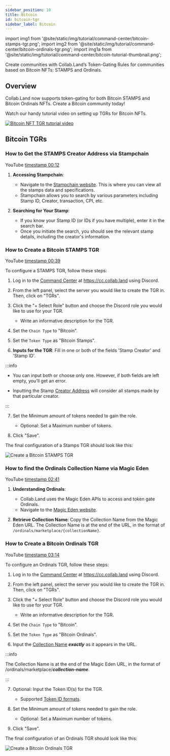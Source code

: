 ```yaml
---
sidebar_position: 10
title: Bitcoin
id: bitcoin-tgr
sidebar_label: Bitcoin
---
```


import img1 from '@site/static/img/tutorial/command-center/bitcoin-stamps-tgr.png';
import img2 from '@site/static/img/tutorial/command-center/bitcoin-ordinals-tgr.png';
import img1a from '@site/static/img/tutorial/command-center/bitcoin-tutorial-thumbnail.png';

Create communities with Collab.Land’s Token-Gating Rules for communities based on Bitcoin NFTs: STAMPS and Ordinals.

## Overview

Collab.Land now supports token-gating for both Bitcoin STAMPS and Bitcoin Ordinals NFTs. Create a Bitcoin community today!

Watch our handy tutorial video on setting up TGRs for Bitcoin NFTs.

<div class="text--center">
   <a href="https://www.youtube.com/watch?v=Cfy2aZvkXoQ&list=PLQbEq7a9kYPlvjfdJp3msChLJ7kFufyI2&index=12" target="_blank">
      <img src={img1a} title="Bitcoin NFT TGR tutorial video" alt="Bitcoin NFT TGR tutorial video" />
   </a>
</div>

## Bitcoin TGRs

### How to Get the STAMPS Creator Address via Stampchain

YouTube [timestamp 00:12](https://www.youtube.com/watch?v=Cfy2aZvkXoQ&list=PLQbEq7a9kYPlvjfdJp3msChLJ7kFufyI2&index=15&t=12s)
1. **Accessing Stampchain**:
   - Navigate to the [Stampchain website](https://stampchain.io/). This is where you can view all the stamps data and specifications.
   - Stampchain allows you to search by various parameters including Stamp ID, Creator, transaction, CPI, etc.

2. **Searching for Your Stamp**:
   - If you know your Stamp ID (or IDs if you have multiple), enter it in the search bar.
   - Once you initiate the search, you should see the relevant stamp details, including the creator's information.

### How to Create a Bitcoin STAMPS TGR

YouTube [timestamp 00:39](https://www.youtube.com/watch?v=Cfy2aZvkXoQ&list=PLQbEq7a9kYPlvjfdJp3msChLJ7kFufyI2&index=15&t=39s)

To configure a STAMPS TGR, follow these steps:

1. Log in to the [Command Center](../../key-features/command-center) at https://cc.collab.land using Discord.

2. From the left panel, select the server you would like to create the TGR in. Then, click on "TGRs".

3. Click the "+ Select Role" button and choose the Discord role you would like to use for your TGR.
   - Write an informative description for the TGR.

4. Set the `Chain Type` to "Bitcoin".

5. Set the `Token Type` as "Bitcoin Stamps".

6. **Inputs for the TGR**: Fill in one or both of the fields 'Stamp Creator' and 'Stamp ID'.

:::info

   - You can input both or choose only one. However, if both fields are left empty, you'll get an error.

   - Inputting the Stamp [Creator Address](#how-to-get-the-stamps-creator-address-via-stampchain) will consider all stamps made by that particular creator.

:::

7. Set the Minimum amount of tokens needed to gain the role.
   - Optional: Set a Maximum number of tokens.

8. Click "Save".

The final configuration of a Stamps TGR should look like this:

<div class="text--center">
   <img src={img1} alt="Create a Bitcoin STAMPS TGR" />
</div>

### How to find the Ordinals Collection Name via Magic Eden

YouTube [timestamp 02:41](https://www.youtube.com/watch?v=Cfy2aZvkXoQ&list=PLQbEq7a9kYPlvjfdJp3msChLJ7kFufyI2&index=15&t=161s)
1. **Understanding Ordinals**:
   - Collab.Land uses the Magic Eden APIs to access and token gate Ordinals.
   - Navigate to the [Magic Eden website](https://magiceden.io/ordinals).

2. **Retrieve Collection Name**: Copy the Collection Name from the Magic Eden URL. The Collection Name is at the end of the URL, in the format of `/ordinals/marketplace/{collectionName}`.

### How to Create a Bitcoin Ordinals TGR

YouTube [timestamp 03:14](https://www.youtube.com/watch?v=Cfy2aZvkXoQ&list=PLQbEq7a9kYPlvjfdJp3msChLJ7kFufyI2&index=15&t=194s)

To configure an Ordinals TGR, follow these steps:

1. Log in to the [Command Center](../../key-features/command-center) at https://cc.collab.land using Discord.

2. From the left panel, select the server you would like to create the TGR in. Then, click on "TGRs".

3. Click the "+ Select Role" button and choose the Discord role you would like to use for your TGR.
   - Write an informative description for the TGR.

4. Set the `Chain Type` to "Bitcoin".

5. Set the `Token Type` as "Bitcoin Ordinals".

6. Input the [Collection Name](#how-to-find-the-ordinals-collection-name-via-magic-eden) _**exactly**_ as it appears in the URL.

:::info

The Collection Name is at the end of the Magic Eden URL, in the format of /ordinals/marketplace/_**collection-name**_.

:::

7. Optional: Input the Token ID(s) for the TGR.
  
   - Supported [Token ID formats](/help-docs/command-center/create-a-tgr/how-to-create-a-tgr#supported-token-id-formats).

8. Set the Minimum amount of tokens needed to gain the role.
   - Optional: Set a Maximum number of tokens.

9. Click "Save".

The final configuration of an Ordinals TGR should look like this:

<div class="text--center">
   <img src={img2} alt="Create a Bitcoin Ordinals TGR" />
</div>
